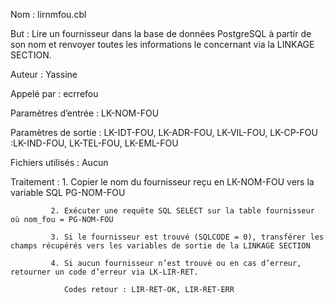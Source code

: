 Nom : lirnmfou.cbl

But : Lire un fournisseur dans la base de données PostgreSQL à partir de son nom et renvoyer toutes les informations le concernant via la LINKAGE SECTION.

Auteur : Yassine

Appelé par : ecrrefou

Paramètres d’entrée : LK-NOM-FOU

Paramètres de sortie : LK-IDT-FOU, LK-ADR-FOU, LK-VIL-FOU, LK-CP-FOU :LK-IND-FOU, LK-TEL-FOU, LK-EML-FOU

Fichiers utilisés : Aucun

Traitement : 1. Copier le nom du fournisseur reçu en LK-NOM-FOU vers la variable SQL PG-NOM-FOU

             2. Exécuter une requête SQL SELECT sur la table fournisseur où nom_fou = PG-NOM-FOU

             3. Si le fournisseur est trouvé (SQLCODE = 0), transférer les champs récupérés vers les variables de sortie de la LINKAGE SECTION

             4. Si aucun fournisseur n’est trouvé ou en cas d’erreur, retourner un code d’erreur via LK-LIR-RET.
             
                Codes retour : LIR-RET-OK, LIR-RET-ERR